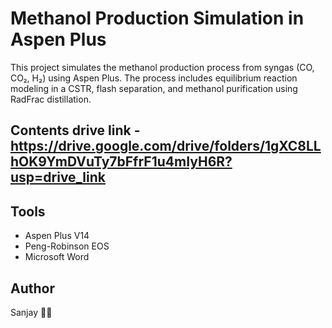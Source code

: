 # Methanol Production Simulation in Aspen Plus

This project simulates the methanol production process from syngas (CO, CO₂, H₂) using Aspen Plus. The process includes equilibrium reaction modeling in a CSTR, flash separation, and methanol purification using RadFrac distillation.

## Contents drive link - https://drive.google.com/drive/folders/1gXC8LLhOK9YmDVuTy7bFfrF1u4mIyH6R?usp=drive_link


## Tools
- Aspen Plus V14
- Peng-Robinson EOS
- Microsoft Word

## Author
Sanjay 👨‍🔬
